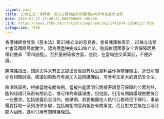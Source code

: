 ```yaml
---
layout: post
title: 23條立法｜律師會：若以公眾利益作辯護理由可參考加拿大法例
date: 2024-02-27 15:46:21.000000000 +08:00
link: https://news.rthk.hk/rthk/ch/component/k2/1742074-20240227.htm
categories: rthk
---
```


香港律師會發表《基本法》第23條立法的意見書。會長陳澤銘表示，23條立法受社會及國際高度關注，認為應盡快完成23條立法，強調維護國家安全與保障居民權利並非「零和遊戲」。至於量刑等級方面，他說，在當局提交草案前，不便評論。

陳澤銘指出，諮詢文件未有正式提出會否設有以公眾利益作為辯護理由，近日坊間亦有相關討論，建議如果政府考慮加入這辯護理由，可參考加拿大的資訊安全法。

陳澤銘舉例，根據當地有關條例，當被告能證明公開機密訊息可保障的公眾利益，能夠超越只保密有關訊息，或可作為辯護理由。但他說，引用有關辯護理由要符合一些要求，包括披露訊息目的。他舉例，若要揭露他人執行公務時犯下罪行，事前需要採取一系列法律步驟，包括向相關官員報告有關事宜，而且對方並無在合理時間內回應，就可引用有關辯護理由。
